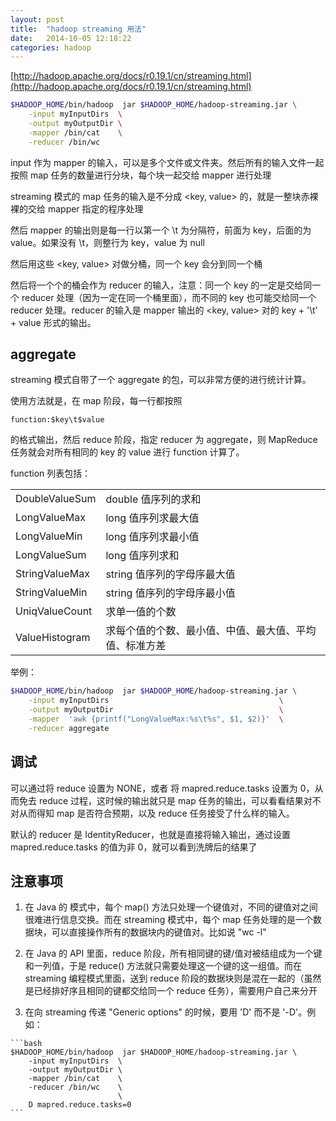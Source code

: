 ```yaml
---
layout: post
title:  "hadoop streaming 用法"
date:   2014-10-05 12:18:22
categories: hadoop
---
```


[http://hadoop.apache.org/docs/r0.19.1/cn/streaming.html](http://hadoop.apache.org/docs/r0.19.1/cn/streaming.html)

```bash
$HADOOP_HOME/bin/hadoop  jar $HADOOP_HOME/hadoop-streaming.jar \
    -input myInputDirs  \
    -output myOutputDir \
    -mapper /bin/cat    \
    -reducer /bin/wc
```

input 作为 mapper 的输入，可以是多个文件或文件夹。然后所有的输入文件一起按照 map 任务的数量进行分块，每个块一起交给 mapper 进行处理

streaming 模式的 map 任务的输入是不分成 \<key, value\> 的，就是一整块赤裸裸的交给 mapper 指定的程序处理

然后 mapper 的输出则是每一行以第一个 \t 为分隔符，前面为 key，后面的为 value。如果没有 \t，则整行为 key，value 为 null

然后用这些 \<key, value\> 对做分桶，同一个 key 会分到同一个桶

然后将一个个的桶会作为 reducer 的输入，注意：同一个 key 的一定是交给同一个 reducer 处理（因为一定在同一个桶里面），而不同的 key 也可能交给同一个 reducer 处理。reducer 的输入是 mapper 输出的 \<key, value\> 对的 key + '\t' + value 形式的输出。

## aggregate
streaming 模式自带了一个 aggregate 的包，可以非常方便的进行统计计算。

使用方法就是，在 map 阶段，每一行都按照

```
function:$key\t$value
```
的格式输出，然后 reduce 阶段，指定 reducer 为 aggregate，则 MapReduce 任务就会对所有相同的 key 的 value 进行 function 计算了。

function 列表包括：

|                |                                                          |
| -------------- | -------------------------------------------------------- |
| DoubleValueSum | double 值序列的求和                                      |
| LongValueMax   | long 值序列求最大值                                      |
| LongValueMin   | long 值序列求最小值                                      |
| LongValueSum   | long 值序列求和                                          |
| StringValueMax | string 值序列的字母序最大值                              |
| StringValueMin | string 值序列的字母序最小值                              |
| UniqValueCount | 求单一值的个数                                           |
| ValueHistogram | 求每个值的个数、最小值、中值、最大值、平均值、标准方差   |

举例：

```bash
$HADOOP_HOME/bin/hadoop  jar $HADOOP_HOME/hadoop-streaming.jar \
    -input myInputDirs                                      \
    -output myOutputDir                                     \
    -mapper  'awk {printf("LongValueMax:%s\t%s", $1, $2)}'  \
    -reducer aggregate
```

## 调试
可以通过将 reduce 设置为 NONE，或者 将 mapred.reduce.tasks 设置为 0，从而免去 reduce 过程，这时候的输出就只是 map 任务的输出，可以看看结果对不对从而得知 map 是否符合预期，以及 reduce 任务接受了什么样的输入。

默认的 reducer 是 IdentityReducer，也就是直接将输入输出，通过设置 mapred.reduce.tasks 的值为非 0，就可以看到洗牌后的结果了

## 注意事项
   1. 在 Java 的 模式中，每个 map() 方法只处理一个键值对，不同的键值对之间很难进行信息交换。而在 streaming 模式中，每个 map 任务处理的是一个数据块，可以直接操作所有的数据块内的键值对。比如说 "wc -l"

   2. 在 Java 的 API 里面，reduce 阶段，所有相同键的键/值对被结组成为一个键和一列值，于是 reduce() 方法就只需要处理这一个键的这一组值。而在 streaming 编程模式里面，送到 reduce 阶段的数据块则是混在一起的（虽然是已经排好序且相同的键都交给同一个 reduce 任务），需要用户自己来分开

   3. 在向 streaming 传递 "Generic options" 的时候，要用 'D' 而不是 '-D'。例如：

    ```bash
    $HADOOP_HOME/bin/hadoop  jar $HADOOP_HOME/hadoop-streaming.jar \
        -input myInputDirs  \
        -output myOutputDir \
        -mapper /bin/cat    \
        -reducer /bin/wc    \
                            \
        D mapred.reduce.tasks=0
    ```

[jekyll-gh]: https://github.com/jekyll/jekyll
[jekyll]:    http://jekyllrb.com

